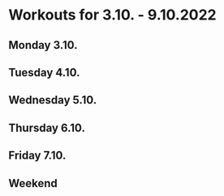 # Workouts for 3.10. - 9.10.2022

## Monday 3.10.

## Tuesday 4.10.

## Wednesday 5.10.

## Thursday 6.10.

## Friday 7.10.

## Weekend
